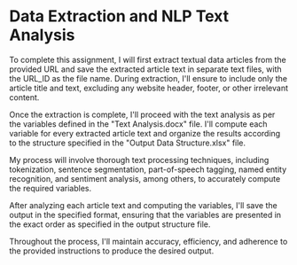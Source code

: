 # Data Extraction and NLP Text Analysis

To complete this assignment, I will first extract textual data articles from the provided URL and save the extracted article text in separate text files, with the URL_ID as the file name. During extraction, I'll ensure to include only the article title and text, excluding any website header, footer, or other irrelevant content.

Once the extraction is complete, I'll proceed with the text analysis as per the variables defined in the "Text Analysis.docx" file. I'll compute each variable for every extracted article text and organize the results according to the structure specified in the "Output Data Structure.xlsx" file.

My process will involve thorough text processing techniques, including tokenization, sentence segmentation, part-of-speech tagging, named entity recognition, and sentiment analysis, among others, to accurately compute the required variables.

After analyzing each article text and computing the variables, I'll save the output in the specified format, ensuring that the variables are presented in the exact order as specified in the output structure file.

Throughout the process, I'll maintain accuracy, efficiency, and adherence to the provided instructions to produce the desired output.
